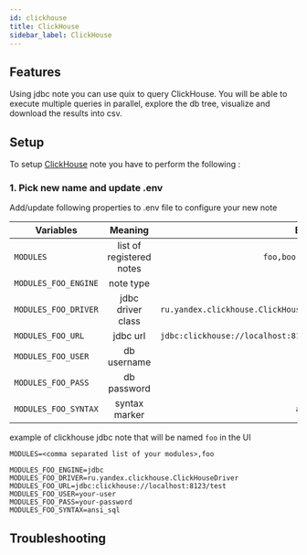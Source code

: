 ```yaml
---
id: clickhouse
title: ClickHouse
sidebar_label: ClickHouse
---
```


## Features
Using jdbc note you can use quix to query ClickHouse. You will be able to execute multiple queries in parallel, explore the db tree, visualize and download the results into csv.


## Setup
To setup [ClickHouse](https://clickhouse.tech/) note you have to perform the following :


### 1. Pick new name and update .env

Add/update following properties to .env file to configure your new note    

| Variables        | Meaning           | Example  |
| ------------- |:-------------:| -----:|
| `MODULES`      | list of registered notes | `foo,boo,prod,qa` |
| `MODULES_FOO_ENGINE`      | note type | `jdbc` |
| `MODULES_FOO_DRIVER` | jdbc driver class      |   `ru.yandex.clickhouse.ClickHouseDriver` |
| `MODULES_FOO_URL` | jdbc url      |   `jdbc:clickhouse://localhost:8123/test` |
| `MODULES_FOO_USER` | db username      |   `user` |
| `MODULES_FOO_PASS` | db password      |   `pass` |
| `MODULES_FOO_SYNTAX` | syntax marker      |   `ansi_sql` |


example of clickhouse jdbc note that will be named `foo` in the UI

```properties
MODULES=<comma separated list of your modules>,foo

MODULES_FOO_ENGINE=jdbc
MODULES_FOO_DRIVER=ru.yandex.clickhouse.ClickHouseDriver
MODULES_FOO_URL=jdbc:clickhouse://localhost:8123/test
MODULES_FOO_USER=your-user
MODULES_FOO_PASS=your-password
MODULES_FOO_SYNTAX=ansi_sql
```

## Troubleshooting